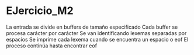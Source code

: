 # EJercicio_M2
La entrada se divide en buffers de tamaño especificado
Cada buffer se procesa carácter por carácter
Se van identificando lexemas separadas por espacios
Se imprime cada lexema cuando se encuentra un espacio o eof
El proceso continúa hasta encontrar eof
